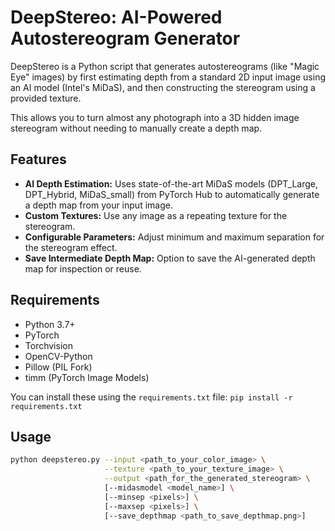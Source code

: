 # DeepStereo: AI-Powered Autostereogram Generator

DeepStereo is a Python script that generates autostereograms (like "Magic Eye" images) by first estimating depth from a standard 2D input image using an AI model (Intel's MiDaS), and then constructing the stereogram using a provided texture.

This allows you to turn almost any photograph into a 3D hidden image stereogram without needing to manually create a depth map.

## Features

*   **AI Depth Estimation:** Uses state-of-the-art MiDaS models (DPT_Large, DPT_Hybrid, MiDaS_small) from PyTorch Hub to automatically generate a depth map from your input image.
*   **Custom Textures:** Use any image as a repeating texture for the stereogram.
*   **Configurable Parameters:** Adjust minimum and maximum separation for the stereogram effect.
*   **Save Intermediate Depth Map:** Option to save the AI-generated depth map for inspection or reuse.

## Requirements

*   Python 3.7+
*   PyTorch
*   Torchvision
*   OpenCV-Python
*   Pillow (PIL Fork)
*   timm (PyTorch Image Models)

You can install these using the `requirements.txt` file:
`pip install -r requirements.txt`

## Usage

```bash
python deepstereo.py --input <path_to_your_color_image> \
                     --texture <path_to_your_texture_image> \
                     --output <path_for_the_generated_stereogram> \
                     [--midasmodel <model_name>] \
                     [--minsep <pixels>] \
                     [--maxsep <pixels>] \
                     [--save_depthmap <path_to_save_depthmap.png>]
